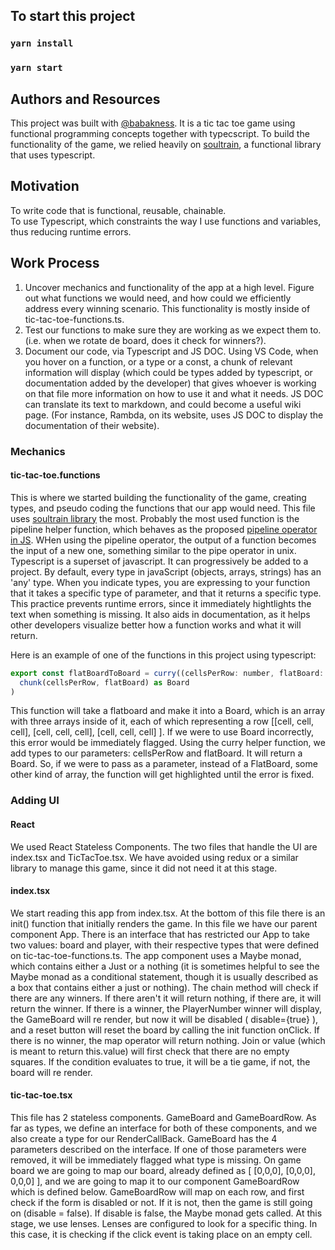 ## To start this project

### `yarn install`
### `yarn start`


## Authors and Resources
This project was built with [@babakness](https://github.com/babakness/). It is a tic tac toe game using functional programming concepts together with typecscript. To build the functionality of the game, we relied heavily on [soultrain](https://github.com/babakness/), a functional library that uses typescript.


## Motivation
To write code that is functional, reusable, chainable.  
To use Typescript, which constraints the way I use functions and variables, thus reducing runtime errors.


## Work Process
1. Uncover mechanics and functionality of the app at a high level. Figure out what functions we would need, and how could we efficiently address every winning scenario. This functionality is mostly inside of tic-tac-toe-functions.ts.
2. Test our functions to make sure they are working as we expect them to. (i.e. when we rotate de board, does it check for winners?).
3. Document our code, via Typescript and JS DOC. Using VS Code, when you hover on a function, or a type or a const, a chunk of relevant information will display (which could be types added by typescript, or documentation added by the developer) that gives whoever is working on that file more information on how to use it and what it needs. JS DOC can translate its text to markdown, and could become a useful wiki page. (For instance, Rambda, on its website, uses JS DOC to display the documentation of their website).

### Mechanics

#### tic-tac-toe.functions
This is where we started building the functionality of the game, creating types, and pseudo coding the functions that our app would need. This file uses [soultrain library](https://github.com/babakness/) the most. Probably the most used function is the pipeline helper function, which behaves as the proposed [pipeline operator in JS](https://github.com/tc39/proposal-pipeline-operator). WHen using the pipeline operator, the output of a function becomes the input of a new one, something similar to the pipe operator in unix. 
Typescript is a superset of javascript. It can progressively be added to a project. By default, every type in javaScript (objects, arrays, strings) has an 'any' type. When you indicate types, you are expressing to your function that it takes a specific type of parameter, and that it returns a specific type. This practice prevents runtime errors, since it immediately hightlights the text when something is missing. It also aids in documentation, as it helps other developers visualize better how a function works and what it will return.

Here is an example of one of the functions in this project using typescript:
```js
export const flatBoardToBoard = curry((cellsPerRow: number, flatBoard: FlatBoard): Board =>
  chunk(cellsPerRow, flatBoard) as Board
)
```

This function will take a flatboard and make it into a Board, which is an array with three arrays inside of it, each of which representing a row [[cell, cell, cell], [cell, cell, cell], [cell, cell, cell] ]. If we were to use Board incorrectly, this error would be immediately flagged.
Using the curry helper function, we add types to our parameters: cellsPerRow and flatBoard. It will return a Board. So, if we were to pass as a parameter, instead of a FlatBoard, some other kind of array, the function will get highlighted until the error is fixed.


### Adding UI

#### React
We used React Stateless Components. The two files that handle the UI are index.tsx and TicTacToe.tsx. We have avoided using redux or a similar library to manage this game, since it did not need it at this stage.

#### index.tsx

We start reading this app from index.tsx. At the bottom of this file there is an init() function that initially renders the game. In this file we have our parent component App. There is an interface that has restricted our App to take two values: board and player, with their respective types that were defined on tic-tac-toe-functions.ts. The app component uses a Maybe monad, which contains either a Just or a nothing (it is sometimes helpful to see the Maybe monad as a conditional statement, though it is usually described as a box that contains either a just or nothing).
The chain method will check if there are any winners. If there aren't it will return nothing, if there are, it will return the winner. 
If there is a winner, the PlayerNumber winner will display, the GameBoard will re render, but now it will be disabled ( disable={true} ), and a reset button will reset the board by calling the init function onClick.
If there is no winner, the map operator will return nothing.
Join or value (which is meant to return this.value) will first check that there are no empty squares. If the condition evaluates to true, it will be a tie game, if not, the board will re render.

#### tic-tac-toe.tsx

This file has 2 stateless components. GameBoard and GameBoardRow. As far as types, we define an interface for both of these components, and we also create a type for our RenderCallBack.
GameBoard has the 4 parameters described on the interface. If one of those parameters were removed, it will be immediately flagged what type is missing.
On game board we are going to map our board, already defined as [ [0,0,0], [0,0,0], 0,0,0] ], and we are going to map it to our component GameBoardRow which is defined below.
GameBoardRow will map on each row, and first check if the form is disabled or not. If it is not, then the game is still going on (disable = false). 
If disable is false, the Maybe monad gets called. At this stage, we use lenses. Lenses are configured to look for a specific thing. In this case, it is checking if the click event is taking place on an empty cell.








